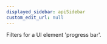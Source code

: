 ```yaml
---
displayed_sidebar: apiSidebar
custom_edit_url: null
---
```


Filters for a UI element 'progress bar'.

